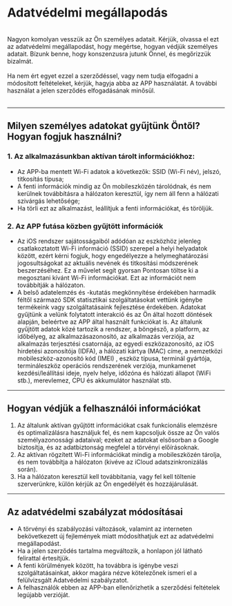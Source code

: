 # Adatvédelmi megállapodás
<br>
Nagyon komolyan vesszük az Ön személyes adatait. Kérjük, olvassa el ezt az adatvédelmi megállapodást, hogy megértse, hogyan védjük személyes adatait. Bízunk benne, hogy konszenzusra jutunk Önnel, és megőrizzük bizalmát.
<br><br>Ha nem ért egyet ezzel a szerződéssel, vagy nem tudja elfogadni a módosított feltételeket, kérjük, hagyja abba az APP használatát. A további használat a jelen szerződés elfogadásának minősül.
<br><br>

***

## Milyen személyes adatokat gyűjtünk Öntől? Hogyan fogjuk használni?
### 1. Az alkalmazásunkban aktívan tárolt információkhoz:
   - Az APP-ba mentett Wi-Fi adatok a következők: SSID (Wi-Fi név), jelszó, titkosítás típusa;
   - A fenti információk mindig az Ön mobileszközén tárolódnak, és nem kerülnek továbbításra a hálózaton keresztül, így nem áll fenn a hálózati szivárgás lehetősége;
   - Ha törli ezt az alkalmazást, leállítjuk a fenti információkat, és töröljük.


### 2. Az APP futása közben gyűjtött információk
   - Az iOS rendszer sajátosságaiból adódóan az eszközhöz jelenleg csatlakoztatott Wi-Fi információ (SSID) szerepel a helyi helyadatok között, ezért kérni fogjuk, hogy engedélyezze a helymeghatározási jogosultságokat az aktuális nevének és titkosítási módszerének beszerzéséhez. Ez a művelet segít gyorsan Pontosan töltse ki a megosztani kívánt Wi-Fi információkat. Ezt az információt nem továbbítják a hálózaton.
   - A belső adatelemzés és -kutatás megkönnyítése érdekében harmadik féltől származó SDK statisztikai szolgáltatásokat vettünk igénybe termékeink vagy szolgáltatásaink fejlesztése érdekében. Adatokat gyűjtünk a velünk folytatott interakció és az Ön által hozott döntések alapján, beleértve az APP által használt funkciókat is. Az általunk gyűjtött adatok közé tartozik a rendszer, a böngésző, a platform, az időbélyeg, az alkalmazásazonosító, az alkalmazás verziója, az alkalmazás terjesztési csatornája, az egyedi eszközazonosító, az iOS hirdetési azonosítója (IDFA), a hálózati kártya (MAC) címe, a nemzetközi mobileszköz-azonosító kód (IMEI) , eszköz típusa, terminál gyártója, termináleszköz operációs rendszerének verziója, munkamenet kezdési/leállítási ideje, nyelv helye, időzóna és hálózati állapot (WiFi stb.), merevlemez, CPU és akkumulátor használat stb.

 

***
## Hogyan védjük a felhasználói információkat
   1. Az általunk aktívan gyűjtött információkat csak funkcionális elemzésre és optimalizálásra használjuk fel, és nem kapcsoljuk össze az Ön valós személyazonossági adataival; ezeket az adatokat elsősorban a Google biztosítja, és az adatbiztonság megfelel a törvényi előírásoknak.
   2. Az aktívan rögzített Wi-Fi információkat mindig a mobileszközén tárolja, és nem továbbítja a hálózaton (kivéve az iCloud adatszinkronizálás során).
   3. Ha a hálózaton keresztül kell továbbítania, vagy fel kell töltenie szerverünkre, külön kérjük az Ön engedélyét és hozzájárulását.
***

## Az adatvédelmi szabályzat módosításai
   - A törvényi és szabályozási változások, valamint az interneten bekövetkezett új fejlemények miatt módosíthatjuk ezt az adatvédelmi megállapodást.
   - Ha a jelen szerződés tartalma megváltozik, a honlapon jól látható felirattal értesítjük.
   - A fenti körülmények között, ha továbbra is igénybe veszi szolgáltatásainkat, akkor magára nézve kötelezőnek ismeri el a felülvizsgált Adatvédelmi szabályzatot.
   - A felhasználók ebben az APP-ban ellenőrizhetik a szerződési feltételek legújabb verzióját.
